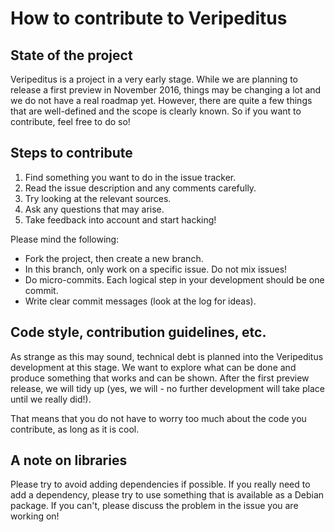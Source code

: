 How to contribute to Veripeditus
================================

State of the project
--------------------

Veripeditus is a project in a very early stage. While we are planning to
release a first preview in November 2016, things may be changing a lot
and we do not have a real roadmap yet. However, there are quite a few
things that are well-defined and the scope is clearly known. So if you
want to contribute, feel free to do so!

Steps to contribute
-------------------

 1. Find something you want to do in the issue tracker.
 2. Read the issue description and any comments carefully.
 3. Try looking at the relevant sources.
 4. Ask any questions that may arise.
 5. Take feedback into account and start hacking!

Please mind the following:

 * Fork the project, then create a new branch.
 * In this branch, only work on a specific issue. Do not mix issues!
 * Do micro-commits. Each logical step in your development should
   be one commit.
 * Write clear commit messages (look at the log for ideas).

Code style, contribution guidelines, etc.
-----------------------------------------

As strange as this may sound, technical debt is planned into the
Veripeditus development at this stage. We want to explore what can be
done and produce something that works and can be shown. After the first
preview release, we will tidy up (yes, we will - no further development
will take place until we really did!).

That means that you do not have to worry too much about the code you
contribute, as long as it is cool.

A note on libraries
-------------------

Please try to avoid adding dependencies if possible. If you really need
to add a dependency, please try to use something that is available as a
Debian package. If you can't, please discuss the problem in the issue
you are working on!
